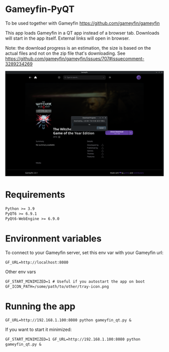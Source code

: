 # Gameyfin-PyQT
To be used together with Gameyfin https://github.com/gameyfin/gameyfin

This app loads Gameyfin in a QT app instead of a browser tab.
Downloads will start in the app itself. External links will open in browser.

Note: the download progress is an estimation, the size is based on the actual files and not on the zip file that's downloading. 
See https://github.com/gameyfin/gameyfin/issues/707#issuecomment-3289234269

![preview.png](preview.png)
# Requirements
```
Python >= 3.9
PyQT6 >= 6.9.1
PyQt6-WebEngine >= 6.9.0
```

# Environment variables
To connect to your Gameyfin server, set this env var with your Gameyfin url:

```
GF_URL=http://localhost:8080
```

Other env vars
```
GF_START_MINIMIZED=1 # Useful if you autostart the app on boot
GF_ICON_PATH=/some/path/to/other/tray-icon.png
```

# Running the app

```commandline
GF_URL=http://192.168.1.100:8080 python gameyfin_qt.py &
```
If you want to start it minimized:
```commandline
GF_START_MINIMIZED=1 GF_URL=http://192.168.1.100:8080 python gameyfin_qt.py &
```
